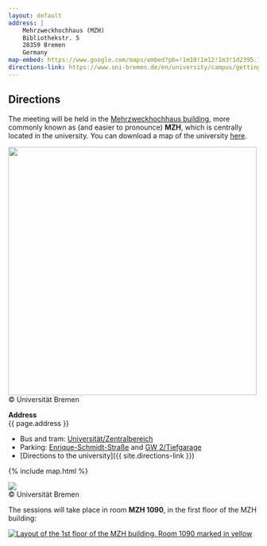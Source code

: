 ```yaml
---
layout: default
address: |
    Mehrzweckhochhaus (MZH)  
    Bibliothekstr. 5   
    28359 Bremen  
    Germany  
map-embed: https://www.google.com/maps/embed?pb=!1m18!1m12!1m3!1d2395.1967510328022!2d8.849921576571997!3d53.10665957222072!2m3!1f0!2f0!3f0!3m2!1i1024!2i768!4f13.1!3m3!1m2!1s0x47b126329b41b815%3A0x8f9657883ae8ccd3!2sMehrzweckhochhaus%20(MZH)!5e0!3m2!1sde!2sde!4v1710849965548!5m2!1sde!2sde" 
directions-link: https://www.uni-bremen.de/en/university/campus/getting-here
---
```



## Directions

The meeting will be held in the [Mehrzweckhochhaus building](https://www.uni-bremen.de/en/university/campus/campus-map/buildings/building/116), more commonly known as (and easier to pronounce) **MZH**, which is centrally located in the university. 
You can download a map of the university [here](https://www.uni-bremen.de/en/university/campus/campus-map#c71945).

<img width="500" src="https://www.uni-bremen.de/fileadmin/user_upload/global/fotos/universitaet/gebaeude/foto_2020/MZH_DH_968-7278.jpg">
<figcaption class="left-align">© Universität Bremen</figcaption>

**Address**  
{{ page.address }}

- Bus and tram: [Universität/Zentralbereich](http://www.uni-bremen.de/index.php?id=4779)
- Parking: [Enrique-Schmidt-Straße](http://uni-bremen.de/index.php?id=5458) and [GW 2/Tiefgarage](http://www.uni-bremen.de/index.php?id=5342)
- [Directions to the university]({{ site.directions-link }})

{% include map.html %}


<img src="http://www.uni-bremen.de/fileadmin/user_upload/global/fotos/universitaet/gebaeude/schema/700/116.gif">
<figcaption class="left-align">© Universität Bremen</figcaption>

The sessions will take place in room **MZH 1090**, in the first floor of the MZH building:

<a href="https://oracle-web.zfn.uni-bremen.de/web/lageplan?haus=MZH&raum=1090&pi_anz=0"><img class="responsive-img" src="{{'/assets/MZH1090.png' | prepend: site.baseurl }}" alt="Layout of the 1st floor of the MZH building. Room 1090 marked in yellow"></a>